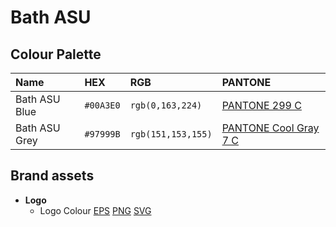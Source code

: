 # Bath ASU

## Colour Palette

| Name          | HEX       | RGB                | PANTONE                                                                     |
| :------------ | :-------- | :----------------- | :-------------------------------------------------------------------------- |
| Bath ASU Blue | `#00A3E0` | `rgb(0,163,224)`   | [PANTONE 299 C](https://www.pantone.com/color-finder/299-C)                 |
| Bath ASU Grey | `#97999B` | `rgb(151,153,155)` | [PANTONE Cool Gray 7 C](https://www.pantone.com/color-finder/Cool-Gray-7-C) |

## Brand assets

- **Logo**
  - Logo Colour [EPS](https://github.com/cognisant/brands/raw/master/assets/bathasu-logo.eps) [PNG](https://github.com/cognisant/brands/raw/master/assets/bathasu-logo.png) [SVG](https://github.com/cognisant/brands/raw/master/assets/bathasu-logo.svg)
